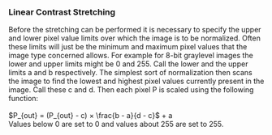 ### Linear Contrast Stretching
Before the stretching can be performed it is necessary to specify the upper and lower pixel value limits over which the image is to be normalized. 
Often these limits will just be the minimum and maximum pixel values that the image type concerned allows. 
For example for 8-bit graylevel images the lower and upper limits might be 0 and 255. Call the lower and the upper limits a and b respectively.
The simplest sort of normalization then scans the image to find the lowest and highest pixel values currently present in the image.
Call these c and d. Then each pixel P is scaled using the following function:
<br><br>
$P_{out} = (P_{out} - c) × \frac{b - a}{d - c}$ + a
<br>
Values below 0 are set to 0 and values about 255 are set to 255.

